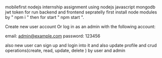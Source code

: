 mobilefirst nodejs internship assignment
using nodejs javascript mongodb jwt token
for run backend and frontend sepratelly first install node modules by " npm i "
then for start " npm start ".

Create new user account
Or log in as an admin with the following account:

email: admin@example.com 
password: 123456

also new user can sign up and login into it 
and also update profile and crud operations(create, read, update, delete )
by user and admin
